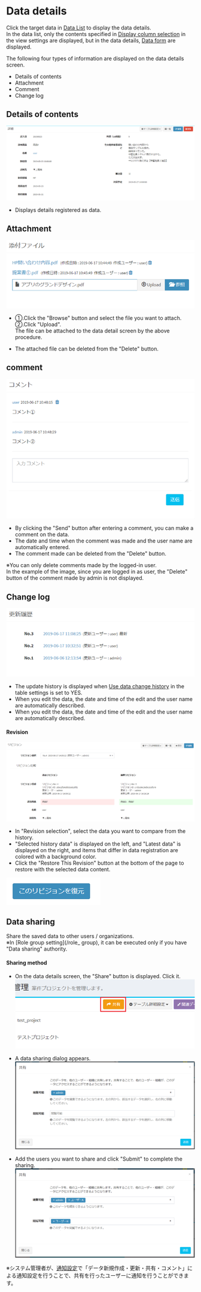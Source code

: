 # Data details
Click the target data in [Data List](/data_grid.md) to display the data details.  
In the data list, only the contents specified in [Display column selection](/view?Id=Display-Column-Selection) in the view settings are displayed, but in the data details, [Data form](/data_form) are displayed.

The following four types of information are displayed on the data details screen.  

- Details of contents  
- Attachment  
- Comment  
- Change log  


## Details of contents
![Data screen](img/data/data_details1.png)  
- Displays details registered as data.  

## Attachment
![Data screen](img/data/data_attached_file.png)  

- ①.Click the "Browse" button and select the file you want to attach.  
②.Click "Upload".  
The file can be attached to the data detail screen by the above procedure.  

- The attached file can be deleted from the "Delete" button.  

## comment
![Data screen](img/data/data_comment.png)  

- By clicking the "Send" button after entering a comment, you can make a comment on the data.  
- The date and time when the comment was made and the user name are automatically entered.  
- The comment made can be deleted from the "Delete" button.  

※You can only delete comments made by the logged-in user.  
In the example of the image, since you are logged in as user, the "Delete" button of the comment made by admin is not displayed.  

## Change log

![Data screen](img/data/data_history1.png)  

- The update history is displayed when [Use data change history](/table?Id=Use-Data-Change-History) in the table settings is set to YES.
- When you edit the data, the date and time of the edit and the user name are automatically described.  
- When you edit the data, the date and time of the edit and the user name are automatically described.  

#### Revision
![Data screen](img/data/data_history2.png)  
- In "Revision selection", select the data you want to compare from the history.  
- "Selected history data" is displayed on the left, and "Latest data" is displayed on the right, and items that differ in data registration are colored with a background color.  
- Click the "Restore This Revision" button at the bottom of the page to restore with the selected data content.  

![Data screen](img/data/data_history3.png)  

## Data sharing
Share the saved data to other users / organizations.  
※In [Role group setting](/role_ group), it can be executed only if you have "Data sharing" authority.

#### Sharing method
- On the data details screen, the "Share" button is displayed. Click it.
![Data screen](img/data/data_share1.png)  

- A data sharing dialog appears.
![Data screen](img/data/data_share2.png)  

- Add the users you want to share and click "Submit" to complete the sharing.  
![Data screen](img/data/data_share3.png)  

※システム管理者が、[通知設定](/ja/notify)で「データ新規作成・更新・共有・コメント」による通知設定を行うことで、共有を行ったユーザーに通知を行うことができます。
